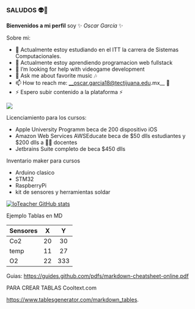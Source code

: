 ### SALUDOS  👽👋


**Bienvenidos a mi perfil** soy ✨ _Oscar García_ ✨ 

Sobre mi:

- 💾 Actualmente estoy estudiando en el ITT la carrera de Sistemas Computacionales.
- 🌱 Actualmente estoy aprendiendo programacion web fullstack
- 🤔 I’m looking for help with videogame development
- 💬 Ask me about favorite music 🎶
- 📫 How to reach me: __oscar.garcia18@tectijuana.edu.mx__ 🗿
- ⚡ Espero subir contenido a la plataforma ⚡ 

![](https://images.cooltext.com/5508510.png)




Licenciamiento para los cursos:
- Apple University Programm beca de 200 dispositivo iOS
- Amazon Web Services AWSEducate beca de $50 dlls estudiantes y $200 dlls a 👩‍🏫 docentes 
- Jetbrains Suite completo de beca $450 dlls


Inventario maker para cursos
- Arduino clasico
- STM32
- RaspberryPi 
- kit de sensores y herramientas soldar

[![IoTeacher GitHub stats](https://github-readme-stats.vercel.app/api?username=ioteacher)](https://github.com/ioteacher/github-readme-stats)


Ejemplo Tablas en MD

| Sensores 	|  X 	|  Y  	|
|----------	|:--:	|:---:	|
| Co2      	| 20 	|  30 	|
| temp     	| 11 	|  27 	|
| O2       	| 22 	| 333 	|

Guias:
https://guides.github.com/pdfs/markdown-cheatsheet-online.pdf

PARA CREAR TABLAS
Cooltext.com

https://www.tablesgenerator.com/markdown_tables. 
